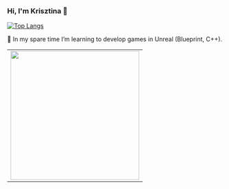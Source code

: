 ### Hi, I'm Krisztina 👋


<table>

[![Top Langs](https://github-readme-stats-git-masterrstaa-rickstaa.vercel.app/api/top-langs/?username=KRussellE)](https://github.com/KRussellE/github-readme-stats)


 🌱 In my spare time I’m learning to develop games in Unreal (Blueprint, C++).
</td>


<td style="border: none">
  <div id="header" align="right">
    <img src="https://user-images.githubusercontent.com/82880530/216677082-83024438-194c-4567-bd71-86839d59232f.png" {width=30px height=300px}/>

</table>

